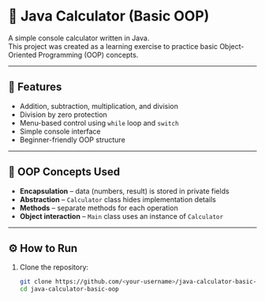 # 🧮 Java Calculator (Basic OOP)

A simple console calculator written in Java.  
This project was created as a learning exercise to practice basic Object-Oriented Programming (OOP) concepts.

---

## 🚀 Features

- Addition, subtraction, multiplication, and division  
- Division by zero protection  
- Menu-based control using `while` loop and `switch`  
- Simple console interface  
- Beginner-friendly OOP structure

---

## 🧠 OOP Concepts Used

- **Encapsulation** – data (numbers, result) is stored in private fields  
- **Abstraction** – `Calculator` class hides implementation details  
- **Methods** – separate methods for each operation  
- **Object interaction** – `Main` class uses an instance of `Calculator`  

---

## ⚙️ How to Run

1. Clone the repository:
   ```bash
   git clone https://github.com/<your-username>/java-calculator-basic-oop.git
   cd java-calculator-basic-oop

